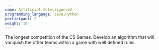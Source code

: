 ```yaml
---
name: Artificial Intelligence3
programming_language: Java,Python
participant: 2
weight: 10
---
```

The longest competition of the CS Games. Develop an algorithm that will vanquish the other teams within a game with well defined rules.